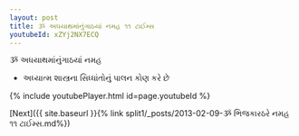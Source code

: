 ```yaml
---
layout: post
title: ૐ અધયાથમાંનુંગાઠયાં નમહ ૧૧ ટાઈમ્સ
youtubeId: xZYj2NX7ECQ
---
```

 
 
 ૐ અધયાથમાંનુંગાઠયાં નમહ  
 
 -  અધ્યાત્મ શાસ્ત્રના સિધ્ધાંતોનું પાલન કોણ કરે છે 
 
  
 
  
 
 
 
 
 
 


{% include youtubePlayer.html id=page.youtubeId %}
 
[Next]({{ site.baseurl }}{% link  split1/_posts/2013-02-09-ૐ ભિજકારઠરે નમહ ૧૧ ટાઈમ્સ.md%})
 
